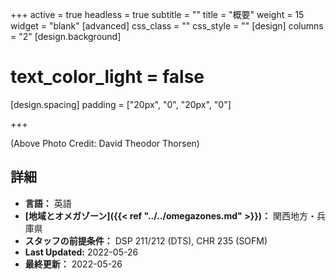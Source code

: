 +++
active = true
headless = true
subtitle = ""
title = "概要"
weight = 15
widget = "blank"
[advanced]
css_class = ""
css_style = ""
[design]
columns = "2"
[design.background]
# text_color_light = false
[design.spacing]
padding = ["20px", "0", "20px", "0"]

+++

(Above Photo Credit: David Theodor Thorsen)

## 詳細

* **言語：** 英語
* **[地域とオメガゾーン]({{< ref "../../omegazones.md" >}})：** 関西地方・兵庫県
* **スタッフの前提条件：** DSP 211/212 (DTS), CHR 235 (SOFM)
* **Last Updated:** 2022-05-26
* **最終更新：** 2022-05-26
